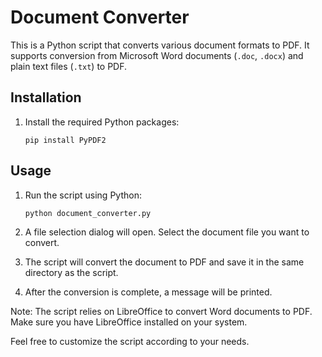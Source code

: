 # Document Converter

This is a Python script that converts various document formats to PDF. It supports conversion from Microsoft Word documents (`.doc`, `.docx`) and plain text files (`.txt`) to PDF.

## Installation

1. Install the required Python packages:
    ```
    pip install PyPDF2
    ```

## Usage

1. Run the script using Python:
    ```
    python document_converter.py
    ```

2. A file selection dialog will open. Select the document file you want to convert.

3. The script will convert the document to PDF and save it in the same directory as the script.

4. After the conversion is complete, a message will be printed.

Note: The script relies on LibreOffice to convert Word documents to PDF. Make sure you have LibreOffice installed on your system.

Feel free to customize the script according to your needs.
